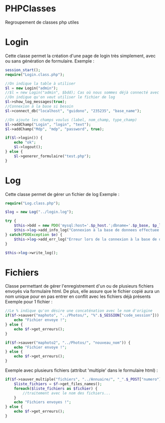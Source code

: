 PHPClasses
==========

Regroupement de classes php utiles

# Login #
Cette classe permet la création d'une page de login très simplement, avec ou sans génération de formulaire.
Exemple :
```php
session_start();
require("Login.class.php");

//On indique la table à utiliser
$l = new Login("admin");
//$l = new Login("admin", $bdd); Cas où nous sommes déjà connecté avec PDO
//On indique qu'on veut utiliser le fichier de log
$l->show_log_messages(true);
//Connexion à la base si besoin
$l->connect_db("localhost", "guidono", "235235", "base_name");

//On ajoute les champs voulus (label, nom_champ, type_champ)
$l->addChamp("Login", "login", "text");
$l->addChamp("Mdp", "mdp", "password", true);

if($l->login()) {
    echo "ok";
    $l->logout();
} else {
    $l->generer_formulaire("test.php");
}
```

# Log #
Cette classe permet de gérer un fichier de log
Exemple :
```php
require("Log.class.php");

$log = new Log("../login.log");

try {
    $this->bdd = new PDO('mysql:host='.$p_host.';dbname='.$p_base, $p_login, $p_mdp);
    $this->log->add_info_log("Connexion à la base de donnees effectuee.");
} catch(PDOException $e) {
    $this->log->add_err_log("Erreur lors de la connexion à la base de données.");
}

$this->log->write_log();
```

# Fichiers #
Classe permettant de gérer l'enregistrement d'un ou de plusieurs fichiers envoyés via formulaire html.
De plus, elle assure que le fichier copié aura un nom unique pour en pas entrer en conflit avec les fichiers déjà présents
Exemple pour 1 fichier :

```php
//Le % indique qu'on désire une concaténation avec le nom d'origine
if($f->sauver("maphoto", "../Photos/", "%".$_SESSION["code_session"])) {
    echo "Fichier envoye !";
} else {
    echo $f->get_erreurs();
}

if($f->sauver("maphoto2", "../Photos/", "nouveau_nom")) {
    echo "Fichier envoye !";
} else {
    echo $f->get_erreurs();
}
```

Exemple avec plusieurs fichiers (attribut 'multiple' dans le formulaire html) :
```php
if($f->sauver_multiple("fichiers", "../Annuaire/", "_".$_POST["numero"])) { //ici c'est concaténation ou rien (paramètre falcultatif)
    $liste_fichiers = $f->get_files_names();
    foreach($liste_fichiers as $fichier) {
        //traitement avec le nom des fichiers...
    }
    echo "Fichiers envoyes !";
} else {
    echo $f->get_erreurs();
}
```
